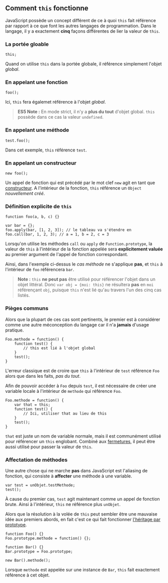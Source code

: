 ## Comment `this` fonctionne

JavaScript possède un concept différent de ce à quoi `this` fait référence par rapport à 
ce que font les autres langages de programmation. Dans le langage, il y a exactement **cinq** façons 
différentes de lier la valeur de `this`.

### La portée gloable

    this;

Quand on utilise `this` dans la portée globale, il référence simplement l'objet *global*.


### En appelant une fonction

    foo();

Ici, `this` fera égalemet référence à l'objet *global*.

> **ES5 Note :** En mode strict, il n'y a **plus du tout** d'objet global.
> `this` possède dans ce cas la valeur `undefined`.

### En appelant une méthode

    test.foo(); 

Dans cet exemple, `this` référence `test`.

### En appelant un constructeur

    new foo(); 

Un appel de fonction qui est précédé par le mot clef `new` agit en tant que 
[constructeur](#function.constructors). A l'intérieur de la fonction, `this` 
référence un `Object` *nouvellement créé*.

### Définition explicite de `this`

    function foo(a, b, c) {}
                          
    var bar = {};
    foo.apply(bar, [1, 2, 3]); // le tableau va s'étendre en 
    foo.call(bar, 1, 2, 3); // a = 1, b = 2, c = 3

Lorsqu'on utilise les méthodes `call` ou `apply` de `Function.prototype`, la valeur
de `this` à l'intérieur de la fonction appelée sera **explicitement valuée** au premier 
argument de l'appel de fonction correspondant.

Ainsi, dans l'exemple ci-dessus le *cas méthode* ne s'applique **pas**, et `this` à 
l'intérieur de `foo` référencera `bar`.

> **Note :** `this` **ne peut pas** être utilisé pour référencer l'objet dans un objet littéral.
> Donc `var obj = {moi: this}` ne résultera **pas** en `moi` référençant  `obj`, puisque
> `this` n'est lié qu'au travers l'un des cinq cas listés.

### Pièges communs

Alors que la plupart de ces cas sont pertinents, le premier est à considérer 
comme une autre méconception du langage car il n'a **jamais** d'usage pratique.

    Foo.methode = function() {
        function test() {
            // this est lié à l'objet global
        }
        test();
    }

L'erreur classique est de croire que `this` à l'intérieur de `test` référence `Foo` alors 
que dans les faits, *pas du tout*.

Afin de pouvoir accéder à `Foo` depuis `test`, il est nécessaire de créer une variable locale
à l'intérieur de `methode` qui référence `Foo`.

    Foo.methode = function() {
        var that = this;
        function test() {
            // Ici, utiliser that au lieu de this
        }
        test();
    }

`that` est juste un nom de variable normale, mais il est communément utilisé pour référencer
un `this` englobant. Combiné aux [fermetures](#function.closures), il peut être aussi utilisé 
pour passer la valeur de `this`.

### Affectation de méthodes

Une autre chose qui ne marche **pas** dans JavaScript est l'aliasing de fonction, qui consiste à 
**affecter** une méthode à une variable.

    var test = unObjet.testMethode;
    test();

À cause du premier cas, `test` agit maintenant comme un appel de fonction brute. Ainsi à l'intérieur, 
`this` ne référence plus `unObjet`.

Alors que la résolution à la volée de `this` peut sembler être une mauvaise idée aux premiers abords,
en fait c'est ce qui fait fonctionner [l'héritage par prototype](#object.prototype). 

    function Foo() {}
    Foo.prototype.methode = function() {};

    function Bar() {}
    Bar.prototype = Foo.prototype;

    new Bar().methode();

Lorsque `methode` est appelée sur une instance de `Bar`, `this` fait exactement référence à cet objet.

